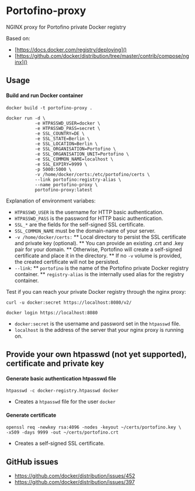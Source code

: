 # Portofino-proxy
NGINX proxy for Portofino private Docker registry

Based on:
* [https://docs.docker.com/registry/deploying]()
* [https://github.com/docker/distribution/tree/master/contrib/compose/nginx]()

## Usage

#### Build and run Docker container

    docker build -t portofino-proxy .

    docker run -d \
               -e HTPASSWD_USER=docker \
               -e HTPASSWD_PASS=secret \
               -e SSL_COUNTRY=DE \
               -e SSL_STATE=Berlin \
               -e SSL_LOCATION=Berlin \
               -e SSL_ORGANISATION=Portofino \
               -e SSL_ORGANISATION_UNIT=Portofino \
               -e SSL_COMMON_NAME=localhost \
               -e SSL_EXPIRY=9999 \
               -p 5000:5000 \
               -v /home/docker/certs:/etc/portofino/certs \
               --link portofino:registry-alias \
               --name portofino-proxy \
               portofino-proxy:latest

Explanation of environment variabes:

* `HTPASSWD_USER` is the username for HTTP basic authentication.
* `HTPASSWD_PASS` is the password for HTTP basic authentication.
* `SSL_*` are the fields for the self-signed SSL certificate.
* `SSL_COMMON_NAME` must be the domain-name of your server.
* `-v /home/docker/certs:`
  ** Local directory to persist the SSL certificate and private key (optional).
  ** You can provide an existing .crt and .key pair for your domain.
  ** Otherwise, Portofino will create a self-signed certificate and place it in the directory.
  ** If no `-v` volume is provided, the created certificate will not be persisted.
* `--link`:
  ** `portofino` is the name of the Portofino private Docker registry container.
  ** `registry-alias` is the internally used alias for the registry container.

Test if you can reach your private Docker registry through the nginx proxy:

    curl -u docker:secret https://localhost:8080/v2/

    docker login https://localhost:8080

* `docker:secret` is the username and password set in the `htpasswd` file.
* `localhost` is the address of the server that your nginx proxy is running on.

## Provide your own htpasswd (not yet supported), certificate and private key

#### Generate basic authentication htpasswd file

    htpasswd -c docker-registry.htpasswd docker

* Creates a `htpasswd` file for the user `docker`

#### Generate certificate

    openssl req -newkey rsa:4096 -nodes -keyout ~/certs/portofino.key \
    -x509 -days 9999 -out ~/certs/portofino.crt

* Creates a self-signed SSL certificate.

## GitHub issues

* https://github.com/docker/distribution/issues/452
* https://github.com/docker/distribution/issues/397
